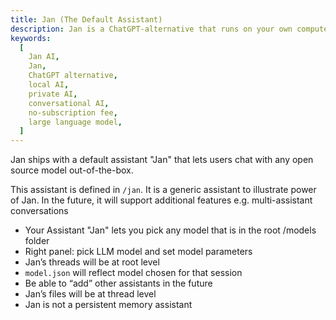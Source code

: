 ```yaml
---
title: Jan (The Default Assistant)
description: Jan is a ChatGPT-alternative that runs on your own computer, with a local API server.
keywords:
  [
    Jan AI,
    Jan,
    ChatGPT alternative,
    local AI,
    private AI,
    conversational AI,
    no-subscription fee,
    large language model,
  ]
---
```


Jan ships with a default assistant "Jan" that lets users chat with any open source model out-of-the-box.

This assistant is defined in `/jan`. It is a generic assistant to illustrate power of Jan. In the future, it will support additional features e.g. multi-assistant conversations

- Your Assistant "Jan" lets you pick any model that is in the root /models folder
- Right panel: pick LLM model and set model parameters
- Jan’s threads will be at root level
- `model.json` will reflect model chosen for that session
- Be able to “add” other assistants in the future
- Jan’s files will be at thread level
- Jan is not a persistent memory assistant
